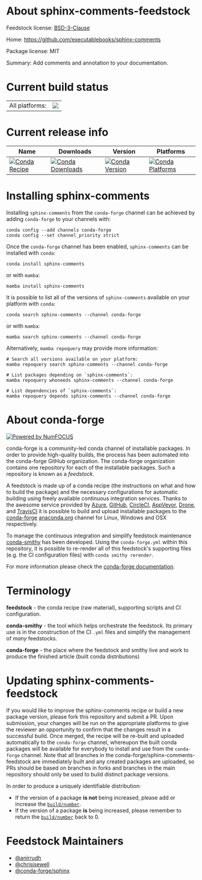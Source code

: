 About sphinx-comments-feedstock
===============================

Feedstock license: [BSD-3-Clause](https://github.com/conda-forge/sphinx-comments-feedstock/blob/main/LICENSE.txt)

Home: https://github.com/executablebooks/sphinx-comments

Package license: MIT

Summary: Add comments and annotation to your documentation.

Current build status
====================


<table><tr><td>All platforms:</td>
    <td>
      <a href="https://dev.azure.com/conda-forge/feedstock-builds/_build/latest?definitionId=10570&branchName=main">
        <img src="https://dev.azure.com/conda-forge/feedstock-builds/_apis/build/status/sphinx-comments-feedstock?branchName=main">
      </a>
    </td>
  </tr>
</table>

Current release info
====================

| Name | Downloads | Version | Platforms |
| --- | --- | --- | --- |
| [![Conda Recipe](https://img.shields.io/badge/recipe-sphinx--comments-green.svg)](https://anaconda.org/conda-forge/sphinx-comments) | [![Conda Downloads](https://img.shields.io/conda/dn/conda-forge/sphinx-comments.svg)](https://anaconda.org/conda-forge/sphinx-comments) | [![Conda Version](https://img.shields.io/conda/vn/conda-forge/sphinx-comments.svg)](https://anaconda.org/conda-forge/sphinx-comments) | [![Conda Platforms](https://img.shields.io/conda/pn/conda-forge/sphinx-comments.svg)](https://anaconda.org/conda-forge/sphinx-comments) |

Installing sphinx-comments
==========================

Installing `sphinx-comments` from the `conda-forge` channel can be achieved by adding `conda-forge` to your channels with:

```
conda config --add channels conda-forge
conda config --set channel_priority strict
```

Once the `conda-forge` channel has been enabled, `sphinx-comments` can be installed with `conda`:

```
conda install sphinx-comments
```

or with `mamba`:

```
mamba install sphinx-comments
```

It is possible to list all of the versions of `sphinx-comments` available on your platform with `conda`:

```
conda search sphinx-comments --channel conda-forge
```

or with `mamba`:

```
mamba search sphinx-comments --channel conda-forge
```

Alternatively, `mamba repoquery` may provide more information:

```
# Search all versions available on your platform:
mamba repoquery search sphinx-comments --channel conda-forge

# List packages depending on `sphinx-comments`:
mamba repoquery whoneeds sphinx-comments --channel conda-forge

# List dependencies of `sphinx-comments`:
mamba repoquery depends sphinx-comments --channel conda-forge
```


About conda-forge
=================

[![Powered by
NumFOCUS](https://img.shields.io/badge/powered%20by-NumFOCUS-orange.svg?style=flat&colorA=E1523D&colorB=007D8A)](https://numfocus.org)

conda-forge is a community-led conda channel of installable packages.
In order to provide high-quality builds, the process has been automated into the
conda-forge GitHub organization. The conda-forge organization contains one repository
for each of the installable packages. Such a repository is known as a *feedstock*.

A feedstock is made up of a conda recipe (the instructions on what and how to build
the package) and the necessary configurations for automatic building using freely
available continuous integration services. Thanks to the awesome service provided by
[Azure](https://azure.microsoft.com/en-us/services/devops/), [GitHub](https://github.com/),
[CircleCI](https://circleci.com/), [AppVeyor](https://www.appveyor.com/),
[Drone](https://cloud.drone.io/welcome), and [TravisCI](https://travis-ci.com/)
it is possible to build and upload installable packages to the
[conda-forge](https://anaconda.org/conda-forge) [anaconda.org](https://anaconda.org/)
channel for Linux, Windows and OSX respectively.

To manage the continuous integration and simplify feedstock maintenance
[conda-smithy](https://github.com/conda-forge/conda-smithy) has been developed.
Using the ``conda-forge.yml`` within this repository, it is possible to re-render all of
this feedstock's supporting files (e.g. the CI configuration files) with ``conda smithy rerender``.

For more information please check the [conda-forge documentation](https://conda-forge.org/docs/).

Terminology
===========

**feedstock** - the conda recipe (raw material), supporting scripts and CI configuration.

**conda-smithy** - the tool which helps orchestrate the feedstock.
                   Its primary use is in the construction of the CI ``.yml`` files
                   and simplify the management of *many* feedstocks.

**conda-forge** - the place where the feedstock and smithy live and work to
                  produce the finished article (built conda distributions)


Updating sphinx-comments-feedstock
==================================

If you would like to improve the sphinx-comments recipe or build a new
package version, please fork this repository and submit a PR. Upon submission,
your changes will be run on the appropriate platforms to give the reviewer an
opportunity to confirm that the changes result in a successful build. Once
merged, the recipe will be re-built and uploaded automatically to the
`conda-forge` channel, whereupon the built conda packages will be available for
everybody to install and use from the `conda-forge` channel.
Note that all branches in the conda-forge/sphinx-comments-feedstock are
immediately built and any created packages are uploaded, so PRs should be based
on branches in forks and branches in the main repository should only be used to
build distinct package versions.

In order to produce a uniquely identifiable distribution:
 * If the version of a package **is not** being increased, please add or increase
   the [``build/number``](https://docs.conda.io/projects/conda-build/en/latest/resources/define-metadata.html#build-number-and-string).
 * If the version of a package **is** being increased, please remember to return
   the [``build/number``](https://docs.conda.io/projects/conda-build/en/latest/resources/define-metadata.html#build-number-and-string)
   back to 0.

Feedstock Maintainers
=====================

* [@anirrudh](https://github.com/anirrudh/)
* [@chrisjsewell](https://github.com/chrisjsewell/)
* [@conda-forge/sphinx](https://github.com/orgs/conda-forge/teams/sphinx/)

